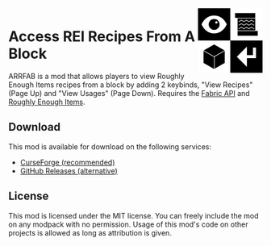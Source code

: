 <img src="./src/main/resources/assets/arrfab/icon.png" align="right" width="128px"/>

# Access REI Recipes From A Block

ARRFAB is a mod that allows players to view Roughly Enough Items recipes from a block by adding 2 keybinds, "View Recipes" (Page Up) and "View Usages" (Page Down). Requires the [Fabric API](https://www.curseforge.com/minecraft/mc-mods/fabric-api) and [Roughly Enough Items](https://www.curseforge.com/minecraft/mc-mods/roughly-enough-items).

## Download

This mod is available for download on the following services:

- [CurseForge (recommended)](https://www.curseforge.com/minecraft/mc-mods/arrfab)
- [GitHub Releases (alternative)](https://github.com/joaoh1/ARRFAB/releases)

## License

This mod is licensed under the MIT license. You can freely include the mod on any modpack with no permission. Usage of this mod's code on other projects is allowed as long as attribution is given.